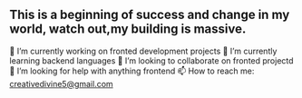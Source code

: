 ## This is a beginning of success and change in my world, watch out,my building is massive.

🔭 I’m currently working on fronted development projects 
🌱 I’m currently learning backend languages
👯 I’m looking to collaborate on fronted projectd
🤔 I’m looking for help with anything frontend
📫 How to reach me: creativedivine5@gmail.com

<!--
**Dee-Tech24/Dee-Tech24** is a ✨ _special_ ✨ repository because its `README.md` (this file) appears on your GitHub profile.

Here are some ideas to get you started:

- 🔭 I’m currently working on ...
- 🌱 I’m currently learning ...
- 👯 I’m looking to collaborate on ...
- 🤔 I’m looking for help with ...
- 💬 Ask me about ...
- 📫 How to reach me: ...
- 😄 Pronouns: ...
- ⚡ Fun fact: ...
-->
